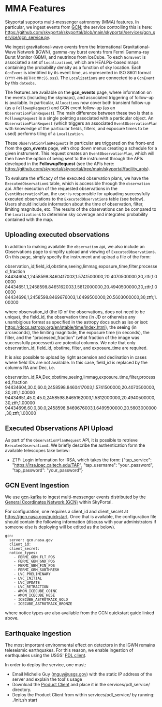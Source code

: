 # MMA Features

Skyportal supports multi-messenger astronomy (MMA) features. In particular, we ingest events from [GCN](https://gcn.gsfc.nasa.gov/); the service controlling this is here: https://github.com/skyportal/skyportal/blob/main/skyportal/services/gcn_service/gcn_service.py.

We ingest gravitational-wave events from the International Gravitational-Wave Network (IGWN), gamma-ray burst events from Fermi Gamma-ray Burst Monitor (GBM), and neutrinos from IceCube. To each `GcnEvent` is associated a set of `Localization`s, which are HEALPix-based maps containing the probability density as a function of sky location. Each `GcnEvent` is identified by its event time, as represented in ISO 8601 format (`YYYY-MM-DDTHH:MM:SS.sss`). The `Localization`s are connected to a `GcnEvent` by this `dateobs.`

The features are available on the **gcn_events** page, where information on the events (including the skymaps), and associated triggering of follow-up is available. In particular, `Allocations` now cover both transient follow-up (as a `FollowupRequest`) and GCN event follow-up (as an `ObservationPlanRequest`). The main difference between these two is that a `FollowupRequest` is a single pointing associated with a particular object. An `ObservationPlanRequest` (which triggers an associated `EventObservationPlan` with knowledge of the particular fields, filters, and exposure times to be used) performs tiling of a `Localization.`

These `ObservationPlanRequest`s in particular are triggered on the front-end from the **gcn_events** page, with drop down menus creating a schedule for a given instrument. This request creates an `EventObservationPlan`, which will then have the option of being sent to the instrument through the APIs developed in the **FollowupRequest** (see the APIs here: https://github.com/skyportal/skyportal/tree/main/skyportal/facility_apis).

To evaluate the efficacy of the executed observation plans, we have the `ExecutedObservation`s table, which is accessible through the `observation` api. After execution of the requested observations in the `EventObservationPlan`, the user is responsible for uploading successfully executed observations to the `ExecutedObservation`s table (see below). Users should include information about the time of observation, filter, limiting magnitude, etc. The results of the observations can be compared to the `Localization`s to determine sky coverage and integrated probability contained with the map.

## Uploading executed observations

In addition to making available the `observation` api, we also include an Observations page to simplify upload and viewing of `ExecutedObservation`s. On this page, simply specify the instrument and upload a file of the form:

observation_id,field_id,obstime,seeing,limmag,exposure_time,filter,processed_fraction
84434604,1,2458598.8460417003,1.5741500000,20.4070500000,30,ztfr,1.00000
84434651,1,2458598.8465162003,1.5812000000,20.4940500000,30,ztfr,1.00000
84434696,1,2458598.8469676003,1.6499500000,20.5603000000,30,ztfr,1.00000

where observation_id (the ID of the observations, does not need to be unique), the field_id, the observation time (in JD or otherwise any unambigious format as specified in the astropy docs such as iso or isot: https://docs.astropy.org/en/stable/time/index.html), the seeing (in arcseconds), the limiting magnitude, the exposure time (in seconds), the filter, and the "processed_fraction" (what fraction of the image was successfully processed) are potential columns. We note that only observation_id, field_id, obstime, filter, and exposure_time are required.

It is also possible to upload by right ascension and declination in cases where field IDs are not available. In this case, field_id is replaced by the columns RA and Dec, i.e.

observation_id,RA,Dec,obstime,seeing,limmag,exposure_time,filter,processed_fraction
94434604,30.0,60.0,2458598.8460417003,1.5741500000,20.4070500000,30,ztfr,1.00000
94434651,45.0,45.0,2458598.8465162003,1.5812000000,20.4940500000,30,ztfr,1.00000
94434696,60.0,30.0,2458598.8469676003,1.6499500000,20.5603000000,30,ztfr,1.00000

## Executed Observations API Upload

As part of the `ObservationPlanRequest` API, it is possible to retrieve `ExecutedObservation`s. We briefly describe the authentication form the available telescopes take below:

* ZTF: Login information for IRSA, which takes the form: {"tap_service": "https://irsa.ipac.caltech.edu/TAP", "tap_username": "your_password", "tap_password": "your_password"}


## GCN Event Ingestion

We use [gcn-kafka](https://github.com/nasa-gcn/gcn-kafka-python) to ingest multi-messenger events distributed by the [General Coordinates Network (GCN)](https://gcn.nasa.gov/) within SkyPortal.

For configuration, one requires a client_id and client_secret at https://gcn.nasa.gov/quickstart. Once that is available, the configuration file should contain the following information (discuss with your administrators if someone else is deploying will be edited as the below).

```
gcn:
  server: gcn.nasa.gov
  client_id:
  client_secret:
  notice_types:
    - FERMI_GBM_FLT_POS
    - FERMI_GBM_GND_POS
    - FERMI_GBM_FIN_POS
    - FERMI_GBM_SUBTHRESH
    - LVC_PRELIMINARY
    - LVC_INITIAL
    - LVC_UPDATE
    - LVC_RETRACTION
    - AMON_ICECUBE_COINC
    - AMON_ICECUBE_HESE
    - ICECUBE_ASTROTRACK_GOLD
    - ICECUBE_ASTROTRACK_BRONZE
```

where notice types are also available from the GCN quickstart guide linked above.

## Earthquake Ingestion

The most important environmental effect on detectors in the IGWN remains teleseismic earthquakes. For this reason, we enable ingestion of earthquakes using the USGS' [PDL client](https://github.com/usgs/pdl).

In order to deploy the service, one must:
* Email Michelle Guy (mguy@usgs.gov) with the static IP address of the server and explain the tool's usage
* Download the [Product Client](https://github.com/usgs/pdl/releases/download/2.7.10/ProductClient.jar) and place it in the services/pdl_service/ directory.
* Deploy the Product Client from within services/pdl_service/ by running: ./init.sh start
